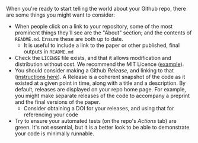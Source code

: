 When you're ready to start telling the world about your Github repo, there are some things you might want to consider:

* When people click on a link to your repository, some of the most prominent things they'll see are the "About" section; and the contents of `README.md`. Ensure these are both up to date.
    * It is useful to include a link to the paper or other published, final outputs in `README.md`
* Check the `LICENSE` file exists, and that it allows modification and distribution without cost. We recommend the MIT Licence ([example](https://github.com/opensafely/risk-factors-research/blob/main/LICENSE)).
* You should consider making a Github _Release_, and linking to that ([instructions here](https://docs.github.com/en/github/administering-a-repository/releasing-projects-on-github/managing-releases-in-a-repository)). A Release is a coherent snapshot of the code as it existed at a given point in time, along with a title and a description. By default, releases are displayed on your repo home page. For example, you might make separate releases of the code to accompany a preprint and the final versions of the paper.
    * Consider obtaining a DOI for your releases, and using that for referencing your code
* Try to ensure your automated tests (on the repo's _Actions_ tab) are green. It's not essential, but it is a better look to be able to demonstrate your code is minimally runnable.
